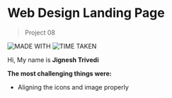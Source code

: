 # Web Design Landing Page

> Project 08

![MADE WITH](https://img.shields.io/badge/MADE%20WITH-HTML%20%26%20CSS-blue)
![TIME TAKEN](https://img.shields.io/badge/TIME%20TAKEN-04H%3A00M%3A00S-orange)

Hi, My name is **Jignesh Trivedi**

**The most challenging things were:**
- Aligning the icons and image properly